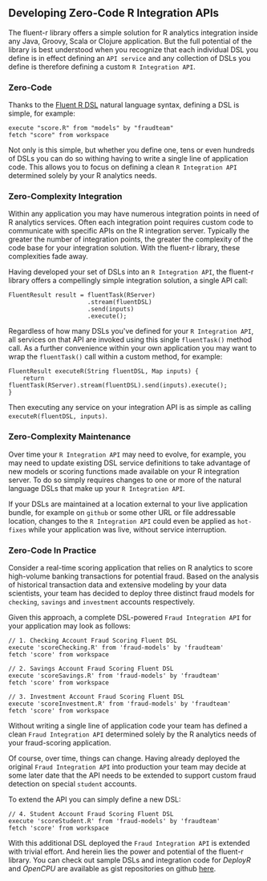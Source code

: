 ## Developing Zero-Code R Integration APIs

The fluent-r library offers a simple solution for R analytics integration inside any Java, Groovy, Scala or Clojure application. But the full potential of the library is best understood when you recognize that each individual DSL you define is in effect defining an `API service` and any collection of DSLs you define is therefore defining a custom `R Integration API`.

### Zero-Code

Thanks to the [Fluent R DSL](../README.md) natural language syntax, defining a DSL is simple, for example:

```
execute "score.R" from "models" by "fraudteam"
fetch "score" from workspace
```

Not only is this simple, but whether you define one, tens or even hundreds of DSLs you can do so withing having to write a single line of application code. This allows you to focus on defining a clean `R Integration API` determined solely by your R analytics needs.

### Zero-Complexity Integration

Within any application you may have numerous integration points in need of R analytics services. Often each integration point requires custom code to communicate with specific APIs on the R integration server. Typically the greater the number of integration points, the greater the complexity of the code base for your integration solution. With the fluent-r library, these complexities fade away.

Having developed your set of DSLs into an `R Integration API`, the fluent-r library offers a compellingly simple integration solution, a single API call:

```
FluentResult result = fluentTask(RServer)
					  .stream(fluentDSL)
					  .send(inputs)
					  .execute();
```

Regardless of how many DSLs you've defined for your `R Integration API`, all services on that API are invoked using this single `fluentTask()` method call. As a further convenience within your own application you may want to wrap the `fluentTask()` call within a custom method, for example:

```
FluentResult executeR(String fluentDSL, Map inputs) {
	return fluentTask(RServer).stream(fluentDSL).send(inputs).execute();
}
```

Then executing any service on your integration API is as simple as calling `executeR(fluentDSL, inputs)`.

### Zero-Complexity Maintenance

Over time your `R Integration API` may need to evolve, for example, you may need to update existing DSL service definitions to take advantage of new models or scoring functions made available on your R integration server. To do so simply requires changes to one or more of the natural language DSLs that make up your `R Integration API`.

If your DSLs are maintained at a location external to your live application bundle, for example on `github` or some other URL or file addressable location, changes to the `R Integration API` could even be applied as `hot-fixes` while your application was live, without service interruption.

### Zero-Code In Practice

Consider a real-time scoring application that relies on R analytics to score high-volume banking transactions for potential fraud. Based on the analysis of historical transaction data and extensive modeling by your data scientists, your team has decided to deploy three distinct fraud models for `checking`, `savings` and `investment` accounts respectively.

Given this approach, a complete DSL-powered `Fraud Integration API` for your application may look as follows:

```
// 1. Checking Account Fraud Scoring Fluent DSL
execute 'scoreChecking.R' from 'fraud-models' by 'fraudteam'
fetch 'score' from workspace
```

```
// 2. Savings Account Fraud Scoring Fluent DSL
execute 'scoreSavings.R' from 'fraud-models' by 'fraudteam'
fetch 'score' from workspace
```

```
// 3. Investment Account Fraud Scoring Fluent DSL
execute 'scoreInvestment.R' from 'fraud-models' by 'fraudteam'
fetch 'score' from workspace
```

Without writing a single line of application code your team has defined a clean `Fraud Integration API` determined solely by the R analytics needs of your fraud-scoring application.

Of course, over time, things can change. Having already deployed the original `Fraud Integration API` into production your team may decide at some later date that the API needs to be extended to support custom fraud detection on special `student` accounts.

To extend the API you can simply define a new DSL:

```
// 4. Student Account Fraud Scoring Fluent DSL
execute 'scoreStudent.R' from 'fraud-models' by 'fraudteam'
fetch 'score' from workspace
```

With this additional DSL deployed the `Fraud Integration API` is extended with trivial effort. And herein lies the power and potential of the fluent-r library. You can check out sample DSLs and integration code for *DeployR* and *OpenCPU* are available as gist repositories on github [here](https://gist.github.com/search?utf8=%E2%9C%93&q=fluent-r). 
